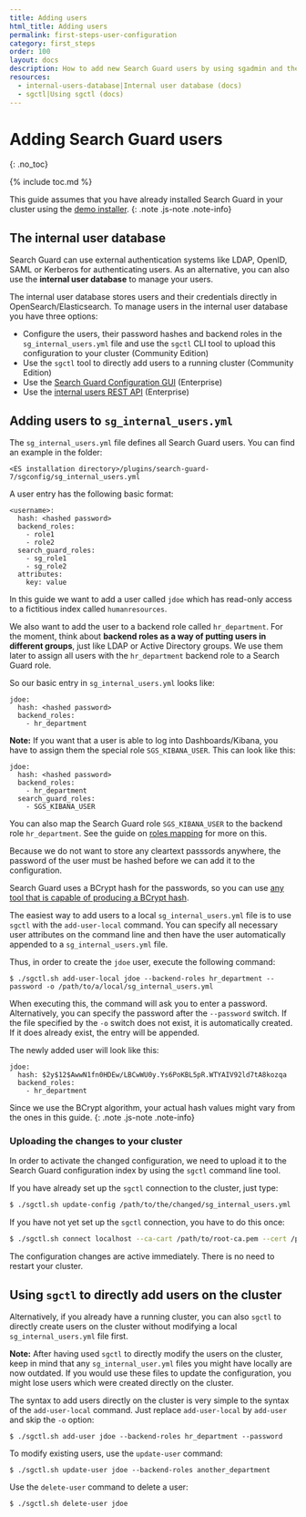 ```yaml
---
title: Adding users
html_title: Adding users
permalink: first-steps-user-configuration
category: first_steps
order: 100
layout: docs
description: How to add new Search Guard users by using sgadmin and the Search Guard configuration.
resources:
  - internal-users-database|Internal user database (docs)  
  - sgctl|Using sgctl (docs)  
---
```

<!---
Copyright 2020 floragunn GmbH
-->

# Adding Search Guard users
{: .no_toc}

{% include toc.md %}

This guide assumes that you have already installed Search Guard in your cluster using the [demo installer](demo-installer).
{: .note .js-note .note-info}

## The internal user database

Search Guard can use external authentication systems like LDAP, OpenID, SAML or Kerberos for authenticating users. As an alternative, you can also use the **internal user database** to manage your users.

The internal user database stores users and their credentials directly in OpenSearch/Elasticsearch. To manage users in the internal user database you have three options:

* Configure the users, their password hashes and backend roles in the `sg_internal_users.yml` file and use the `sgctl` CLI tool to upload this configuration to your cluster (Community Edition)
* Use the `sgctl` tool to directly add users to a running cluster (Community Edition)
* Use the [Search Guard Configuration GUI](configuration-gui) (Enterprise)
* Use the [internal users REST API](rest-api-internalusers) (Enterprise)

## Adding users to `sg_internal_users.yml`

The `sg_internal_users.yml` file defines all Search Guard users. You can find an example in the folder:

```
<ES installation directory>/plugins/search-guard-7/sgconfig/sg_internal_users.yml
```

A user entry has the following basic format:

```
<username>:
  hash: <hashed password>
  backend_roles:
    - role1
    - role2
  search_guard_roles:
    - sg_role1
    - sg_role2
  attributes:
    key: value      
```

In this guide we want to add a user called `jdoe` which has read-only access to a fictitious index called `humanresources`.

We also want to add the user to a backend role called `hr_department`. For the moment, think about **backend roles as a way of putting users in different groups**, just like LDAP or Active Directory groups. We use them later to assign all users with the `hr_department` backend role to a Search Guard role. 

So our basic entry in `sg_internal_users.yml` looks like:

```
jdoe:
  hash: <hashed password>
  backend_roles:
    - hr_department
```

**Note:** If you want that a user is able to log into Dashboards/Kibana, you have to assign them the special role `SGS_KIBANA_USER`. This can look like this:

```
jdoe:
  hash: <hashed password>
  backend_roles:
    - hr_department
  search_guard_roles:
    - SGS_KIBANA_USER  
```

You can also map the Search Guard role `SGS_KIBANA_USER` to the backend role `hr_department`. See the guide on [roles mapping](firststeps_rolesmapping.md) for more on this.

Because we do not want to store any cleartext passsords anywhere, the password of the user must be hashed before we can add it to the configuration.

Search Guard uses a BCrypt hash for the passwords, so you can use [any tool that is capable of producing a BCrypt hash](https://bcrypt-generator.com/).

The easiest way to add users to a local `sg_internal_users.yml` file is to use `sgctl` with the `add-user-local` command. You can specify all necessary user attributes on the command line and then have the user automatically appended to a `sg_internal_users.yml` file.

Thus, in order to create the `jdoe` user, execute the following command:

```
$ ./sgctl.sh add-user-local jdoe --backend-roles hr_department --password -o /path/to/a/local/sg_internal_users.yml
```

When executing this, the command will ask you to enter a password. Alternatively, you can specify the password after the `--password` switch. If the file specified by the `-o` switch does not exist, it is automatically created. If it does already exist, the entry will be appended.

The newly added user will look like this:

```
jdoe:
  hash: $2y$12$AwwN1fn0HDEw/LBCwWU0y.Ys6PoKBL5pR.WTYAIV92ld7tA8kozqa
  backend_roles:
    - hr_department
```

Since we use the BCrypt algorithm, your actual hash values might vary from the ones in this guide.
{: .note .js-note .note-info}


### Uploading the changes to your cluster

In order to activate the changed configuration, we need to upload it to the Search Guard configuration index by using the `sgctl` command line tool. 

If you have already set up the `sgctl` connection to the cluster, just type:

```bash
$ ./sgctl.sh update-config /path/to/the/changed/sg_internal_users.yml
```

If you have not yet set up the `sgctl` connection, you have to do this once:

```bash
$ ./sgctl.sh connect localhost --ca-cart /path/to/root-ca.pem --cert /path/to/admin-cert.pem --key /path/to/admin-cert-private-key.pem
```

The configuration changes are active immediately. There is no need to restart your cluster.

## Using `sgctl` to directly add users on the cluster

Alternatively, if you already have a running cluster, you can also `sgctl` to directly create users on the cluster without modifying a local `sg_internal_users.yml` file first.

**Note:** After having used `sgctl` to directly modify the users on the cluster, keep in mind that any `sg_internal_user.yml` files you might have locally are now outdated. If you would use these files to update the configuration, you might lose users which were created directly on the cluster.

The syntax to add users directly on the cluster is very simple to the syntax of the `add-user-local` command. Just replace `add-user-local` by `add-user` and skip the `-o` option:

```
$ ./sgctl.sh add-user jdoe --backend-roles hr_department --password
```

To modify existing users, use the `update-user` command:

```
$ ./sgctl.sh update-user jdoe --backend-roles another_department
```

Use the `delete-user` command to delete a user:

```
$ ./sgctl.sh delete-user jdoe 
```
